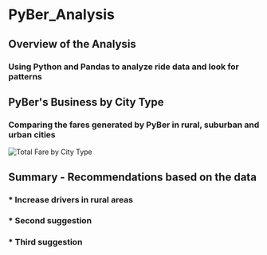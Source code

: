 # PyBer_Analysis
## Overview of the Analysis
### Using Python and Pandas to analyze ride data and look for patterns

## PyBer's Business by City Type
### Comparing the fares generated by PyBer in rural, suburban and urban cities
![Total Fare by City Type](PyBer_fare_summary.png) 

## Summary - Recommendations based on the data
### * Increase drivers in rural areas
####
### * Second suggestion
####
### * Third suggestion
####
